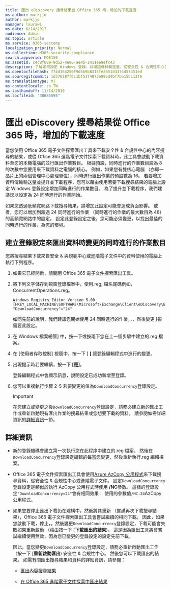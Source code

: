 ```yaml
---
title: 匯出 eDiscovery 搜尋結果從 Office 365 時，增加的下載速度
ms.author: markjjo
author: markjjo
manager: laurawi
ms.date: 6/14/2017
audience: Admin
ms.topic: article
ms.service: O365-seccomp
localization_priority: Normal
ms.collection: M365-security-compliance
search.appverid: MOE150
ms.assetid: c4c8f689-9d52-4e80-ae4b-1411ee9efc43
description: 了解如何設定 Windows 登錄，以增加資料輸送量，從安全性 & 合規性中心] 及 [進階電子文件探索中 Office 365 下載搜尋結果，並搜尋資料時。
ms.openlocfilehash: f74d164250f9d5b9b8315fe2651d3374457451ed
ms.sourcegitcommit: 1d376287f6c1bf5174873e89ed4bf7bb15bc13f6
ms.translationtype: MT
ms.contentlocale: zh-TW
ms.lasthandoff: 11/14/2019
ms.locfileid: "38685595"
---
```

# <a name="increase-the-download-speed-when-exporting-ediscovery-search-results-from-office-365"></a>匯出 eDiscovery 搜尋結果從 Office 365 時，增加的下載速度

當您使用 Office 365 電子文件探索匯出工具來下載安全性 & 合規性中心的內容搜尋的結果，或從 Office 365 進階電子文件探索下載資料時，此工具會啟動下載資料至您的本機電腦的並行匯出作業數目。 根據預設，同時進行的作業數目設為 8 的次數中您要用來下載資料之電腦的核心。 例如，如果您有雙核心電腦 （亦即一晶片上的兩個管理中心處理單位），同時進行匯出作業的預設數為 16。 若要增加資料傳輸輸送量並提升並下載程序，您可以藉由使用若要下載搜尋結果的電腦上設定 Windows 登錄設定增加同時進行的作業數目。 為了提升並下載程序，我們建議您以設定為 24 同時進行的作業開始。
  
如果您透過低頻寬網路下載搜尋結果，請增加此設定可能會造成負面影響。 或者，您可以增加到超過 24 同時進行的作業 （同時進行的作業的最大數目為 48） 的高頻寬網路中的設定。 設定此登錄設定之後，您可能必須變更，以找出最佳的同時進行的作業，為您的環境。
  
## <a name="create-a-registry-setting-to-change-the-number-of-concurrent-operations-when-exporting-data"></a>建立登錄設定來匯出資料時變更的同時進行的作業數目

您將搜尋結果下載來自安全 & 與規範中心或進階電子文件中的資料使用的電腦上執行下列程序。
  
1. 如果它已經開啟，請關閉 Office 365 電子文件探索匯出工具。 
    
2. 將下列文字儲存到視窗登錄檔案中，使用.reg; 檔名尾碼例如，ConcurrentOperations.reg。 
    
    ```text
    Windows Registry Editor Version 5.00
    [HKEY_LOCAL_MACHINE\SOFTWARE\Microsoft\Exchange\Client\eDiscovery\ExportTool]
    "DownloadConcurrency"="24"
    ```

    如同先前的說明，我們建議您開始使用 24 同時進行的作業，，，然後變更 [視需要此設定。
    
3. 在 Windows 檔案總管] 中，按一下或按兩下您在上一個步驟中建立的.reg 檔案。
    
4. 在 [使用者存取控制] 視窗中，按一下 [ **]** 讓登錄編輯程式中進行的變更。 
    
5. 出現提示時若要繼續，按一下 **[是]**。
    
    登錄編輯程式中會顯示訊息，說明設定已成功新增至登錄。
    
6. 您可以重複執行步驟 2-5 若要變更的值為`DownloadConcurrency`登錄設定。 
    
    > [!IMPORTANT]
    > 在您建立或變更之後`DownloadConcurrency`登錄設定，請務必建立新的匯出工作或重新啟動現有匯出作業的搜尋結果或您想要下載的資料。 請參閱如需詳細資訊的[詳細資訊](#more-information)一節。 
  
## <a name="more-information"></a>詳細資訊

- 新的登錄機碼會建立第一次執行您在此程序中建立的.reg 檔案。 然後在`DownloadConcurrency`登錄設定編輯的每當您變更，然後重新執行.reg 編輯檔案。 
    
- Office 365 電子文件探索匯出工具會使用[Azure AzCopy 公用程式](https://go.microsoft.com/fwlink/?linkid=849949)來下載搜尋資料，從安全性 & 合規性中心或進階電子文件。 設定`DownloadConcurrency`登錄設定是類似於執行 AzCopy 公用程式時使用 **/NC**參數。 這樣的登錄設定`"DownloadConcurrency=24"`會有相同效果： 使用的參數值`/NC:24`AzCopy 公用程式。 
    
- 如果您要停止匯出下載仍在建構中，然後將其重新 （嘗試再次下載搜尋結果），Office 365 電子文件探索匯出工具會嘗試繼續的相同下載。 因此，如果您啟動下載，停止，，然後變更`DownloadConcurrency`登錄設定，下載可能會失敗如果重新啟動 （藉由按一下 [**下載匯出的結果**)。 這是因為匯出工具將會嘗試繼續使用無效，因為您已變更的登錄設定的設定先前下載。
    
    因此，當您變更`DownloadConcurrency`登錄設定，請務必重新啟動匯出工作 （按一下 [**重新啟動匯出**) 安全性 & 合規性中心。 然後您可以下載匯出的結果。 如需有關匯出搜尋結果和資料的詳細資訊，請參閱：
    
  - [匯出內容搜尋結果](export-search-results.md)
    
  - [在 Office 365 進階電子文件探索中匯出結果](export-results-in-advanced-ediscovery.md)
    

